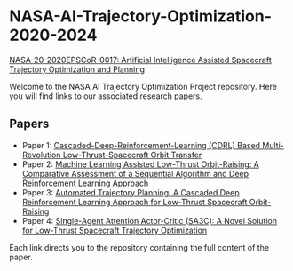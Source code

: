 # NASA-AI-Trajectory-Optimization-2020-2024
[NASA-20-2020EPSCoR-0017: Artificial Intelligence Assisted Spacecraft Trajectory Optimization and Planning]([https://iscaaslab.com/artificial-intelligence-assisted-spacecraft-trajectory-optimization-and-planning/])

Welcome to the NASA AI Trajectory Optimization Project repository. Here you will find links to our associated research papers.

## Papers
<!--   -->
- Paper 1: [Cascaded-Deep-Reinforcement-Learning (CDRL) Based Multi-Revolution Low-Thrust-Spacecraft Orbit Transfer](https://github.com/iscaas/NASA-AI-Trajectory-Optimization-2020-2024/tree/main/CDRL-SAC-2Body)
- Paper 2: [Machine Learning Assisted Low-Thrust Orbit-Raising: A Comparative Assessment of a Sequential Algorithm and Deep Reinforcement Learning Approach](https://github.com/iscaas/NASA-AI-Trajectory-Optimization-2020-2024/tree/main/ML-Comparitive-study)
- Paper 3: [Automated Trajectory Planning: A Cascaded Deep Reinforcement Learning Approach for Low-Thrust Spacecraft Orbit-Raising](https://github.com/iscaas/NASA-AI-Trajectory-Optimization-2020-2024/tree/main/CDRL-SAC-2body%2BCislunar) 
- Paper 4: [Single-Agent Attention Actor-Critic (SA3C): A Novel Solution for Low-Thrust Spacecraft Trajectory Optimization](https://github.com/iscaas/NASA-AI-Trajectory-Optimization-2020-2024/tree/main/SA3C-2body+Cislunar)

Each link directs you to the repository containing the full content of the paper. 
